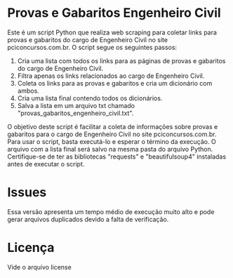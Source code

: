 # Provas e Gabaritos Engenheiro Civil

Este é um script Python que realiza web scraping para coletar links para provas e gabaritos do cargo de Engenheiro Civil no site pciconcursos.com.br. O script segue os seguintes passos:

1. Cria uma lista com todos os links para as páginas de provas e gabaritos do cargo de Engenheiro Civil.
2. Filtra apenas os links relacionados ao cargo de Engenheiro Civil.
3. Coleta os links para as provas e gabaritos e cria um dicionário com ambos.
4. Cria uma lista final contendo todos os dicionários.
5. Salva a lista em um arquivo txt chamado "provas_gabaritos_engenheiro_civil.txt".

O objetivo deste script é facilitar a coleta de informações sobre provas e gabaritos para o cargo de Engenheiro Civil no site pciconcursos.com.br. Para usar o script, basta executá-lo e esperar o término da execução. O arquivo com a lista final será salvo na mesma pasta do arquivo Python. Certifique-se de ter as bibliotecas "requests" e "beautifulsoup4" instaladas antes de executar o script.

# Issues

Essa versão apresenta um tempo médio de execução muito alto e pode gerar arquivos duplicados devido a falta de verificação.

# Licença

Vide o arquivo license

